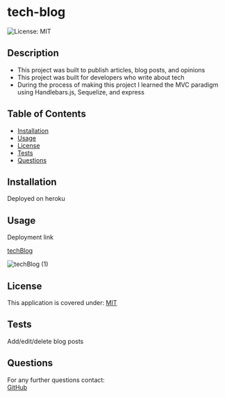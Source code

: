 # tech-blog
![License: MIT](https://img.shields.io/badge/License-MIT-yellow.svg)

## Description
* This project was built to publish articles, blog posts, and opinions 
* This project was built for developers who write about tech
* During the process of making this project I learned the MVC paradigm using Handlebars.js, Sequelize, and express

## Table of Contents
* [Installation](#installation)
* [Usage](#usage)
* [License](#license)
* [Tests](#tests)
* [Questions](#questions)

## Installation
Deployed on heroku

## Usage
Deployment link

[techBlog](Link)

![techBlog (1)](https://github.com/BrianPizz/tech-blog/assets/138056153/9fe6d958-c074-40df-b202-1644a413f897)



## License
This application is covered under:
[MIT](https://choosealicense.com/licenses/mit/)

## Tests
Add/edit/delete blog posts

## Questions
For any further questions contact:  
[GitHub](https://github.com/BrianPizz)  
